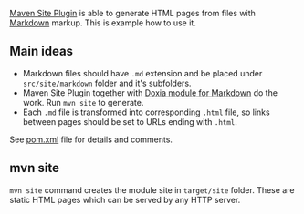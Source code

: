 [Maven Site Plugin](https://maven.apache.org/components/plugins/maven-site-plugin/) is able to generate HTML pages from files with [Markdown](https://en.wikipedia.org/wiki/Markdown) markup.
This is example how to use it.

Main ideas
----------

* Markdown files should have `.md` extension and be placed under `src/site/markdown` folder and it's subfolders.
* Maven Site Plugin together with [Doxia module for Markdown](https://maven.apache.org/doxia/doxia/doxia-modules/doxia-module-markdown/) do the work. Run `mvn site` to generate.
* Each `.md` file is transformed into corresponding `.html` file, so links between pages should be set to URLs ending with `.html`.

See [pom.xml](pom.xml) file for details and comments.

mvn site
--------

`mvn site` command creates the module site in `target/site` folder.
These are static HTML pages which can be served by any HTTP server. 
